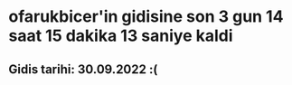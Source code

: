 # ofarukbicer'in gidisine son 3 gun 14 saat 15 dakika 13 saniye kaldi

## Gidis tarihi: 30.09.2022 :(
